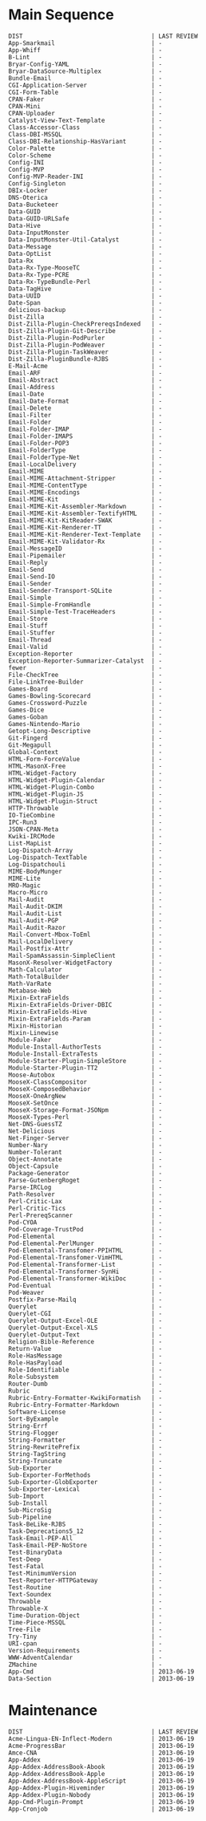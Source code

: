 
# Main Sequence

    DIST                                    | LAST REVIEW
    App-Smarkmail                           | -
    App-Whiff                               | -
    B-Lint                                  | -
    Bryar-Config-YAML                       | -
    Bryar-DataSource-Multiplex              | -
    Bundle-Email                            | -
    CGI-Application-Server                  | -
    CGI-Form-Table                          | -
    CPAN-Faker                              | -
    CPAN-Mini                               | -
    CPAN-Uploader                           | -
    Catalyst-View-Text-Template             | -
    Class-Accessor-Class                    | -
    Class-DBI-MSSQL                         | -
    Class-DBI-Relationship-HasVariant       | -
    Color-Palette                           | -
    Color-Scheme                            | -
    Config-INI                              | -
    Config-MVP                              | -
    Config-MVP-Reader-INI                   | -
    Config-Singleton                        | -
    DBIx-Locker                             | -
    DNS-Oterica                             | -
    Data-Bucketeer                          | -
    Data-GUID                               | -
    Data-GUID-URLSafe                       | -
    Data-Hive                               | -
    Data-InputMonster                       | -
    Data-InputMonster-Util-Catalyst         | -
    Data-Message                            | -
    Data-OptList                            | -
    Data-Rx                                 | -
    Data-Rx-Type-MooseTC                    | -
    Data-Rx-Type-PCRE                       | -
    Data-Rx-TypeBundle-Perl                 | -
    Data-TagHive                            | -
    Data-UUID                               | -
    Date-Span                               | -
    delicious-backup                        | -
    Dist-Zilla                              | -
    Dist-Zilla-Plugin-CheckPrereqsIndexed   | -
    Dist-Zilla-Plugin-Git-Describe          | -
    Dist-Zilla-Plugin-PodPurler             | -
    Dist-Zilla-Plugin-PodWeaver             | -
    Dist-Zilla-Plugin-TaskWeaver            | -
    Dist-Zilla-PluginBundle-RJBS            | -
    E-Mail-Acme                             | -
    Email-ARF                               | -
    Email-Abstract                          | -
    Email-Address                           | -
    Email-Date                              | -
    Email-Date-Format                       | -
    Email-Delete                            | -
    Email-Filter                            | -
    Email-Folder                            | -
    Email-Folder-IMAP                       | -
    Email-Folder-IMAPS                      | -
    Email-Folder-POP3                       | -
    Email-FolderType                        | -
    Email-FolderType-Net                    | -
    Email-LocalDelivery                     | -
    Email-MIME                              | -
    Email-MIME-Attachment-Stripper          | -
    Email-MIME-ContentType                  | -
    Email-MIME-Encodings                    | -
    Email-MIME-Kit                          | -
    Email-MIME-Kit-Assembler-Markdown       | -
    Email-MIME-Kit-Assembler-TextifyHTML    | -
    Email-MIME-Kit-KitReader-SWAK           | -
    Email-MIME-Kit-Renderer-TT              | -
    Email-MIME-Kit-Renderer-Text-Template   | -
    Email-MIME-Kit-Validator-Rx             | -
    Email-MessageID                         | -
    Email-Pipemailer                        | -
    Email-Reply                             | -
    Email-Send                              | -
    Email-Send-IO                           | -
    Email-Sender                            | -
    Email-Sender-Transport-SQLite           | -
    Email-Simple                            | -
    Email-Simple-FromHandle                 | -
    Email-Simple-Test-TraceHeaders          | -
    Email-Store                             | -
    Email-Stuff                             | -
    Email-Stuffer                           | -
    Email-Thread                            | -
    Email-Valid                             | -
    Exception-Reporter                      | -
    Exception-Reporter-Summarizer-Catalyst  | -
    fewer                                   | -
    File-CheckTree                          | -
    File-LinkTree-Builder                   | -
    Games-Board                             | -
    Games-Bowling-Scorecard                 | -
    Games-Crossword-Puzzle                  | -
    Games-Dice                              | -
    Games-Goban                             | -
    Games-Nintendo-Mario                    | -
    Getopt-Long-Descriptive                 | -
    Git-Fingerd                             | -
    Git-Megapull                            | -
    Global-Context                          | -
    HTML-Form-ForceValue                    | -
    HTML-MasonX-Free                        | -
    HTML-Widget-Factory                     | -
    HTML-Widget-Plugin-Calendar             | -
    HTML-Widget-Plugin-Combo                | -
    HTML-Widget-Plugin-JS                   | -
    HTML-Widget-Plugin-Struct               | -
    HTTP-Throwable                          | -
    IO-TieCombine                           | -
    IPC-Run3                                | -
    JSON-CPAN-Meta                          | -
    Kwiki-IRCMode                           | -
    List-MapList                            | -
    Log-Dispatch-Array                      | -
    Log-Dispatch-TextTable                  | -
    Log-Dispatchouli                        | -
    MIME-BodyMunger                         | -
    MIME-Lite                               | -
    MRO-Magic                               | -
    Macro-Micro                             | -
    Mail-Audit                              | -
    Mail-Audit-DKIM                         | -
    Mail-Audit-List                         | -
    Mail-Audit-PGP                          | -
    Mail-Audit-Razor                        | -
    Mail-Convert-Mbox-ToEml                 | -
    Mail-LocalDelivery                      | -
    Mail-Postfix-Attr                       | -
    Mail-SpamAssassin-SimpleClient          | -
    MasonX-Resolver-WidgetFactory           | -
    Math-Calculator                         | -
    Math-TotalBuilder                       | -
    Math-VarRate                            | -
    Metabase-Web                            | -
    Mixin-ExtraFields                       | -
    Mixin-ExtraFields-Driver-DBIC           | -
    Mixin-ExtraFields-Hive                  | -
    Mixin-ExtraFields-Param                 | -
    Mixin-Historian                         | -
    Mixin-Linewise                          | -
    Module-Faker                            | -
    Module-Install-AuthorTests              | -
    Module-Install-ExtraTests               | -
    Module-Starter-Plugin-SimpleStore       | -
    Module-Starter-Plugin-TT2               | -
    Moose-Autobox                           | -
    MooseX-ClassCompositor                  | -
    MooseX-ComposedBehavior                 | -
    MooseX-OneArgNew                        | -
    MooseX-SetOnce                          | -
    MooseX-Storage-Format-JSONpm            | -
    MooseX-Types-Perl                       | -
    Net-DNS-GuessTZ                         | -
    Net-Delicious                           | -
    Net-Finger-Server                       | -
    Number-Nary                             | -
    Number-Tolerant                         | -
    Object-Annotate                         | -
    Object-Capsule                          | -
    Package-Generator                       | -
    Parse-GutenbergRoget                    | -
    Parse-IRCLog                            | -
    Path-Resolver                           | -
    Perl-Critic-Lax                         | -
    Perl-Critic-Tics                        | -
    Perl-PrereqScanner                      | -
    Pod-CYOA                                | -
    Pod-Coverage-TrustPod                   | -
    Pod-Elemental                           | -
    Pod-Elemental-PerlMunger                | -
    Pod-Elemental-Transfomer-PPIHTML        | -
    Pod-Elemental-Transfomer-VimHTML        | -
    Pod-Elemental-Transformer-List          | -
    Pod-Elemental-Transformer-SynHi         | -
    Pod-Elemental-Transformer-WikiDoc       | -
    Pod-Eventual                            | -
    Pod-Weaver                              | -
    Postfix-Parse-Mailq                     | -
    Querylet                                | -
    Querylet-CGI                            | -
    Querylet-Output-Excel-OLE               | -
    Querylet-Output-Excel-XLS               | -
    Querylet-Output-Text                    | -
    Religion-Bible-Reference                | -
    Return-Value                            | -
    Role-HasMessage                         | -
    Role-HasPayload                         | -
    Role-Identifiable                       | -
    Role-Subsystem                          | -
    Router-Dumb                             | -
    Rubric                                  | -
    Rubric-Entry-Formatter-KwikiFormatish   | -
    Rubric-Entry-Formatter-Markdown         | -
    Software-License                        | -
    Sort-ByExample                          | -
    String-Errf                             | -
    String-Flogger                          | -
    String-Formatter                        | -
    String-RewritePrefix                    | -
    String-TagString                        | -
    String-Truncate                         | -
    Sub-Exporter                            | -
    Sub-Exporter-ForMethods                 | -
    Sub-Exporter-GlobExporter               | -
    Sub-Exporter-Lexical                    | -
    Sub-Import                              | -
    Sub-Install                             | -
    Sub-MicroSig                            | -
    Sub-Pipeline                            | -
    Task-BeLike-RJBS                        | -
    Task-Deprecations5_12                   | -
    Task-Email-PEP-All                      | -
    Task-Email-PEP-NoStore                  | -
    Test-BinaryData                         | -
    Test-Deep                               | -
    Test-Fatal                              | -
    Test-MinimumVersion                     | -
    Test-Reporter-HTTPGateway               | -
    Test-Routine                            | -
    Text-Soundex                            | -
    Throwable                               | -
    Throwable-X                             | -
    Time-Duration-Object                    | -
    Time-Piece-MSSQL                        | -
    Tree-File                               | -
    Try-Tiny                                | -
    URI-cpan                                | -
    Version-Requirements                    | -
    WWW-AdventCalendar                      | -
    ZMachine                                | -
    App-Cmd                                 | 2013-06-19
    Data-Section                            | 2013-06-19

# Maintenance

    DIST                                    | LAST REVIEW
    Acme-Lingua-EN-Inflect-Modern           | 2013-06-19
    Acme-ProgressBar                        | 2013-06-19
    Amce-CNA                                | 2013-06-19
    App-Addex                               | 2013-06-19
    App-Addex-AddressBook-Abook             | 2013-06-19
    App-Addex-AddressBook-Apple             | 2013-06-19
    App-Addex-AddressBook-AppleScript       | 2013-06-19
    App-Addex-Plugin-Hiveminder             | 2013-06-19
    App-Addex-Plugin-Nobody                 | 2013-06-19
    App-Cmd-Plugin-Prompt                   | 2013-06-19
    App-Cronjob                             | 2013-06-19
